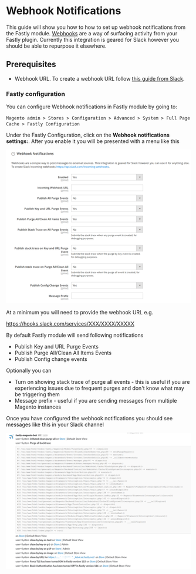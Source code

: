 # Webhook Notifications

This guide will show you how to how to set up webhook notifications from the Fastly module. [Webhooks](https://en.wikipedia.org/wiki/Webhook)
are a way of surfacing activity from your Fastly plugin. Currently this integration is geared for Slack however you should be able to repurpose
it elsewhere.

## Prerequisites

* Webhook URL. To create a webhook URL follow [this guide from Slack](https://api.slack.com/incoming-webhooks).

### Fastly configuration

You can configure Webhook notifications in Fastly module by going to:

```
Magento admin > Stores > Configuration > Advanced > System > Full Page Cache > Fastly Configuration
```

Under the Fastly Configuration, click on the **Webhook notifications settings:**. After you enable it you will be presented with a menu
like this

<img alt="Webhooks config UI" title="Webhooks config UI" src="../images/guides/webhooks/webhooks_ui.png" width="800px"/>

At a minimum you will need to provide the webhook URL e.g.

https://hooks.slack.com/services/XXX/XXXX/XXXXX

By default Fastly module will send following notifications

* Publish Key and URL Purge Events	
* Publish Purge All/Clean All Items Events	
* Publish Config change events

Optionally you can

* Turn on showing stack trace of purge all events - this is useful if you are experiencing issues due to frequent purges and don't know
what may be triggering them
* Message prefix - useful if you are sending messages from multiple Magento instances

Once you have configured the webhook notifications you should see messages like this in your Slack channel

<img alt="Example notifications" title="Example notifications" src="../images/guides/webhooks/example_notifications.png" width="1000px"/>
